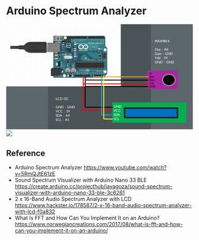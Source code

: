 # Arduino Spectrum Analyzer
![](image.png)
![](demo.gif)
## Reference
- Arduino Spectrum Analyzer
https://www.youtube.com/watch?v=5RmQJtE61zE
- Sound Spectrum Visualizer with Arduino Nano 33 BLE
https://create.arduino.cc/projecthub/javagoza/sound-spectrum-visualizer-with-arduino-nano-33-ble-3c6261
- 2 x 16-Band Audio Spectrum Analyzer with LCD
https://www.hackster.io/178587/2-x-16-band-audio-spectrum-analyzer-with-lcd-f0a832
- What Is FFT and How Can You Implement It on an Arduino?
https://www.norwegiancreations.com/2017/08/what-is-fft-and-how-can-you-implement-it-on-an-arduino/
